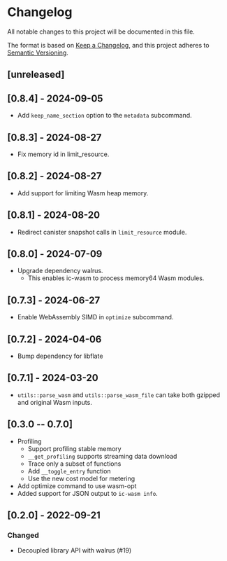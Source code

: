 # Changelog
All notable changes to this project will be documented in this file.

The format is based on [Keep a Changelog](https://keepachangelog.com/en/1.0.0/),
and this project adheres to [Semantic Versioning](https://semver.org/spec/v2.0.0.html).

## [unreleased]

## [0.8.4] - 2024-09-05

* Add `keep_name_section` option to the `metadata` subcommand.

## [0.8.3] - 2024-08-27

* Fix memory id in limit_resource.

## [0.8.2] - 2024-08-27

* Add support for limiting Wasm heap memory.

## [0.8.1] - 2024-08-20

* Redirect canister snapshot calls in `limit_resource` module.

## [0.8.0] - 2024-07-09

* Upgrade dependency walrus.
  * This enables ic-wasm to process memory64 Wasm modules.

## [0.7.3] - 2024-06-27

* Enable WebAssembly SIMD in `optimize` subcommand.

## [0.7.2] - 2024-04-06

* Bump dependency for libflate

## [0.7.1] - 2024-03-20

* `utils::parse_wasm` and `utils::parse_wasm_file` can take both gzipped and original Wasm inputs.

## [0.3.0 -- 0.7.0]

- Profiling
  + Support profiling stable memory
  + `__get_profiling` supports streaming data download
  + Trace only a subset of functions
  + Add `__toggle_entry` function
  + Use the new cost model for metering
- Add optimize command to use wasm-opt
- Added support for JSON output to `ic-wasm info`.

## [0.2.0] - 2022-09-21

### Changed
- Decoupled library API with walrus (#19)
